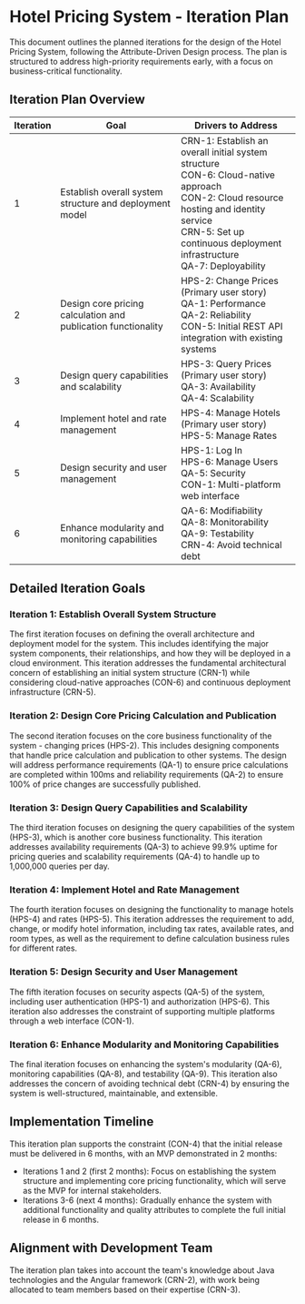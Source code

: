 # Hotel Pricing System - Iteration Plan

This document outlines the planned iterations for the design of the Hotel Pricing System, following the Attribute-Driven Design process. The plan is structured to address high-priority requirements early, with a focus on business-critical functionality.

## Iteration Plan Overview

| Iteration | Goal | Drivers to Address |
|-----------|------|-------------------|
| 1 | Establish overall system structure and deployment model | CRN-1: Establish an overall initial system structure<br>CON-6: Cloud-native approach<br>CON-2: Cloud resource hosting and identity service<br>CRN-5: Set up continuous deployment infrastructure<br>QA-7: Deployability |
| 2 | Design core pricing calculation and publication functionality | HPS-2: Change Prices (Primary user story)<br>QA-1: Performance<br>QA-2: Reliability<br>CON-5: Initial REST API integration with existing systems |
| 3 | Design query capabilities and scalability | HPS-3: Query Prices (Primary user story)<br>QA-3: Availability<br>QA-4: Scalability |
| 4 | Implement hotel and rate management | HPS-4: Manage Hotels (Primary user story)<br>HPS-5: Manage Rates |
| 5 | Design security and user management | HPS-1: Log In<br>HPS-6: Manage Users<br>QA-5: Security<br>CON-1: Multi-platform web interface |
| 6 | Enhance modularity and monitoring capabilities | QA-6: Modifiability<br>QA-8: Monitorability<br>QA-9: Testability<br>CRN-4: Avoid technical debt |

## Detailed Iteration Goals

### Iteration 1: Establish Overall System Structure
The first iteration focuses on defining the overall architecture and deployment model for the system. This includes identifying the major system components, their relationships, and how they will be deployed in a cloud environment. This iteration addresses the fundamental architectural concern of establishing an initial system structure (CRN-1) while considering cloud-native approaches (CON-6) and continuous deployment infrastructure (CRN-5).

### Iteration 2: Design Core Pricing Calculation and Publication
The second iteration focuses on the core business functionality of the system - changing prices (HPS-2). This includes designing components that handle price calculation and publication to other systems. The design will address performance requirements (QA-1) to ensure price calculations are completed within 100ms and reliability requirements (QA-2) to ensure 100% of price changes are successfully published.

### Iteration 3: Design Query Capabilities and Scalability
The third iteration focuses on designing the query capabilities of the system (HPS-3), which is another core business functionality. This iteration addresses availability requirements (QA-3) to achieve 99.9% uptime for pricing queries and scalability requirements (QA-4) to handle up to 1,000,000 queries per day.

### Iteration 4: Implement Hotel and Rate Management
The fourth iteration focuses on designing the functionality to manage hotels (HPS-4) and rates (HPS-5). This iteration addresses the requirement to add, change, or modify hotel information, including tax rates, available rates, and room types, as well as the requirement to define calculation business rules for different rates.

### Iteration 5: Design Security and User Management
The fifth iteration focuses on security aspects (QA-5) of the system, including user authentication (HPS-1) and authorization (HPS-6). This iteration also addresses the constraint of supporting multiple platforms through a web interface (CON-1).

### Iteration 6: Enhance Modularity and Monitoring Capabilities
The final iteration focuses on enhancing the system's modularity (QA-6), monitoring capabilities (QA-8), and testability (QA-9). This iteration also addresses the concern of avoiding technical debt (CRN-4) by ensuring the system is well-structured, maintainable, and extensible.

## Implementation Timeline

This iteration plan supports the constraint (CON-4) that the initial release must be delivered in 6 months, with an MVP demonstrated in 2 months:

- Iterations 1 and 2 (first 2 months): Focus on establishing the system structure and implementing core pricing functionality, which will serve as the MVP for internal stakeholders.
- Iterations 3-6 (next 4 months): Gradually enhance the system with additional functionality and quality attributes to complete the full initial release in 6 months.

## Alignment with Development Team

The iteration plan takes into account the team's knowledge about Java technologies and the Angular framework (CRN-2), with work being allocated to team members based on their expertise (CRN-3). 